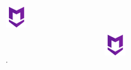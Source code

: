 ![alt text](https://github.com/adam-p/markdown-here/raw/master/src/common/images/icon48.png "Logo Title Text 1")
<div style="text-align:center"><img src="https://github.com/adam-p/markdown-here/raw/master/src/common/images/icon48.png" /></div>.